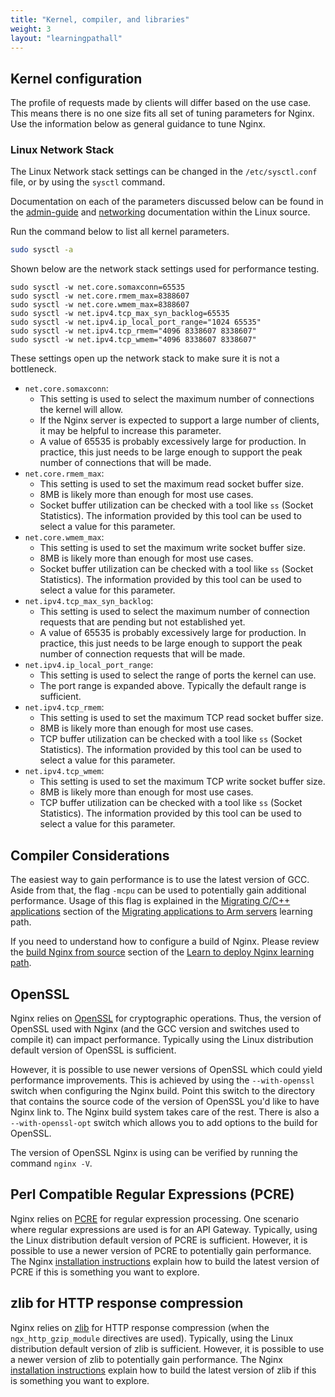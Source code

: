 ```yaml
---
title: "Kernel, compiler, and libraries"
weight: 3
layout: "learningpathall"
---
```


##  Kernel configuration

The profile of requests made by clients will differ based on the use case. This means there is no one size fits all set of tuning parameters for Nginx. Use the information below as general guidance to tune Nginx.

### Linux Network Stack

The Linux Network stack settings can be changed in the `/etc/sysctl.conf` file, or by using the `sysctl` command.

Documentation on each of the parameters discussed below can be found in the [admin-guide](https://github.com/torvalds/linux/blob/master/Documentation/admin-guide/sysctl/net.rst) and [networking](https://github.com/torvalds/linux/blob/master/Documentation/networking/ip-sysctl.rst) documentation within the Linux source.

Run the command below to list all kernel parameters.

```bash
sudo sysctl -a
```

Shown below are the network stack settings used for performance testing.

```
sudo sysctl -w net.core.somaxconn=65535
sudo sysctl -w net.core.rmem_max=8388607
sudo sysctl -w net.core.wmem_max=8388607
sudo sysctl -w net.ipv4.tcp_max_syn_backlog=65535
sudo sysctl -w net.ipv4.ip_local_port_range="1024 65535"
sudo sysctl -w net.ipv4.tcp_rmem="4096 8338607 8338607"
sudo sysctl -w net.ipv4.tcp_wmem="4096 8338607 8338607"
```

These settings open up the network stack to make sure it is not a bottleneck.

* `net.core.somaxconn`:
  * This setting is used to select the maximum number of connections the kernel will allow.
  * If the Nginx server is expected to support a large number of clients, it may be helpful to increase this parameter.
  * A value of 65535 is probably excessively large for production. In practice, this just needs to be large enough to support the peak number of connections that will be made.
* `net.core.rmem_max`:
  * This setting is used to set the maximum read socket buffer size.
  * 8MB is likely more than enough for most use cases.
  * Socket buffer utilization can be checked with a tool like `ss` (Socket Statistics). The information provided by this tool can be used to select a value for this parameter.
* `net.core.wmem_max`:
  * This setting is used to set the maximum write socket buffer size.
  * 8MB is likely more than enough for most use cases.
  * Socket buffer utilization can be checked with a tool like `ss` (Socket Statistics). The information provided by this tool can be used to select a value for this parameter.
* `net.ipv4.tcp_max_syn_backlog`:
  * This setting is used to select the maximum number of connection requests that are pending but not established yet.
  * A value of 65535 is probably excessively large for production. In practice, this just needs to be large enough to support the peak number of connection requests that will be made.
* `net.ipv4.ip_local_port_range`:
  * This setting is used to select the range of ports the kernel can use.
  * The port range is expanded above. Typically the default range is sufficient.
* `net.ipv4.tcp_rmem`:
  * This setting is used to set the maximum TCP read socket buffer size.
  * 8MB is likely more than enough for most use cases.
  * TCP buffer utilization can be checked with a tool like `ss` (Socket Statistics). The information provided by this tool can be used to select a value for this parameter.
* `net.ipv4.tcp_wmem`:
  * This setting is used to set the maximum TCP write socket buffer size.
  * 8MB is likely more than enough for most use cases.
  * TCP buffer utilization can be checked with a tool like `ss` (Socket Statistics). The information provided by this tool can be used to select a value for this parameter.

##  Compiler Considerations

The easiest way to gain performance is to use the latest version of GCC. Aside from that, the flag `-mcpu` can be used to potentially gain additional performance. Usage of this flag is explained in the [Migrating C/C++ applications](/learning-paths/servers-and-cloud-computing/migration/c/) section of the [Migrating applications to Arm servers](/learning-paths/servers-and-cloud-computing/migration/) learning path.

If you need to understand how to configure a build of Nginx. Please review the [build Nginx from source](/learning-paths/servers-and-cloud-computing/nginx/build_from_source) section of the [Learn to deploy Nginx learning path](/learning-paths/servers-and-cloud-computing/nginx/).

##  OpenSSL

Nginx relies on [OpenSSL](https://www.openssl.org/) for cryptographic operations. Thus, the version of OpenSSL used with Nginx (and the GCC version and switches used to compile it) can impact performance. Typically using the Linux distribution default version of OpenSSL is sufficient.

However, it is possible to use newer versions of OpenSSL which could yield performance improvements. This is achieved by using the `--with-openssl` switch when configuring the Nginx build. Point this switch to the directory that contains the source code of the version of OpenSSL you'd like to have Nginx link to. The Nginx build system takes care of the rest. There is also a `--with-openssl-opt` switch which allows you to add options to the build for OpenSSL.

The version of OpenSSL Nginx is using can be verified by running the command `nginx -V`.

##  Perl Compatible Regular Expressions (PCRE)

Nginx relies on [PCRE](https://www.pcre.org/) for regular expression processing. One scenario where regular expressions are used is for an API Gateway. Typically, using the Linux distribution default version of PCRE is sufficient. However, it is possible to use a newer version of PCRE to potentially gain performance. The Nginx [installation instructions](https://docs.nginx.com/nginx/admin-guide/installing-nginx/installing-nginx-open-source/#compiling-and-installing-from-source) explain how to build the latest version of PCRE if this is something you want to explore.

##  zlib for HTTP response compression

Nginx relies on [zlib](https://zlib.net/) for HTTP response compression (when the `ngx_http_gzip_module` directives are used). Typically, using the Linux distribution default version of zlib is sufficient. However, it is possible to use a newer version of zlib to potentially gain performance. The Nginx [installation instructions](https://docs.nginx.com/nginx/admin-guide/installing-nginx/installing-nginx-open-source/#compiling-and-installing-from-source) explain how to build the latest version of zlib if this is something you want to explore.